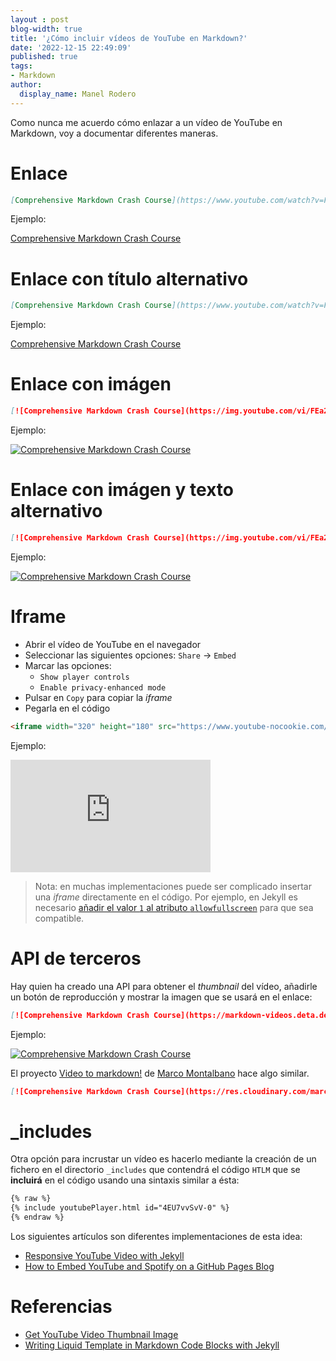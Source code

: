 ```yaml
---
layout : post
blog-width: true
title: '¿Cómo incluir vídeos de YouTube en Markdown?'
date: '2022-12-15 22:49:09'
published: true
tags:
- Markdown
author:
  display_name: Manel Rodero
---
```


Como nunca me acuerdo cómo enlazar a un vídeo de YouTube en Markdown, voy a documentar diferentes maneras.

# Enlace

```markdown
[Comprehensive Markdown Crash Course](https://www.youtube.com/watch?v=FEa2diI2qgA)
```

Ejemplo:

[Comprehensive Markdown Crash Course](https://www.youtube.com/watch?v=FEa2diI2qgA)

# Enlace con título alternativo

```markdown
[Comprehensive Markdown Crash Course](https://www.youtube.com/watch?v=FEa2diI2qgA "Título alternativo")
```

Ejemplo:

[Comprehensive Markdown Crash Course](https://www.youtube.com/watch?v=FEa2diI2qgA "Título alternativo")

# Enlace con imágen

```markdown
[![Comprehensive Markdown Crash Course](https://img.youtube.com/vi/FEa2diI2qgA/mqdefault.jpg)](https://www.youtube.com/watch?v=FEa2diI2qgA)
```

Ejemplo:

[![Comprehensive Markdown Crash Course](https://img.youtube.com/vi/FEa2diI2qgA/mqdefault.jpg)](https://www.youtube.com/watch?v=FEa2diI2qgA)

# Enlace con imágen y texto alternativo

```markdown
[![Comprehensive Markdown Crash Course](https://img.youtube.com/vi/FEa2diI2qgA/mqdefault.jpg)](https://www.youtube.com/watch?v=FEa2diI2qgA "Título alternativo")
```

Ejemplo:

[![Comprehensive Markdown Crash Course](https://img.youtube.com/vi/FEa2diI2qgA/mqdefault.jpg)](https://www.youtube.com/watch?v=FEa2diI2qgA "Título alternativo")

# Iframe

* Abrir el vídeo de YouTube en el navegador
* Seleccionar las siguientes opciones: `Share` &rarr; `Embed`
* Marcar las opciones:
  * `Show player controls`
  * `Enable privacy-enhanced mode`
* Pulsar en `Copy` para copiar la *iframe*
* Pegarla en el código

```html
<iframe width="320" height="180" src="https://www.youtube-nocookie.com/embed/FEa2diI2qgA" title="YouTube video player" frameborder="0" allow="accelerometer; autoplay; clipboard-write; encrypted-media; gyroscope; picture-in-picture" allowfullscreen="1"></iframe>
```

Ejemplo:

<iframe width="320" height="180" src="https://www.youtube-nocookie.com/embed/FEa2diI2qgA" title="YouTube video player" frameborder="0" allow="accelerometer; autoplay; clipboard-write; encrypted-media; gyroscope; picture-in-picture" allowfullscreen="1"></iframe>

> Nota: en muchas implementaciones puede ser complicado insertar una _iframe_ directamente en el código. Por ejemplo, en Jekyll es necesario [añadir el valor `1` al atributo `allowfullscreen`](https://stackoverflow.com/a/12273878) para que sea compatible.

# API de terceros

Hay quien ha creado una API para obtener el _thumbnail_ del vídeo, añadirle un botón de reproducción y mostrar la imagen que se usará en el enlace:

```markdown
[![Comprehensive Markdown Crash Course](https://markdown-videos.deta.dev/youtube/FEa2diI2qgA)](https://www.youtube.com/watch?v=FEa2diI2qgA)
```

Ejemplo:

[![Comprehensive Markdown Crash Course](https://markdown-videos.deta.dev/youtube/FEa2diI2qgA)](https://www.youtube.com/watch?v=FEa2diI2qgA)

El proyecto [Video to markdown!](https://video-to-markdown.marcomontalbano.com/) de [Marco Montalbano](https://www.marcomontalbano.com/) hace algo similar.

```markdown
[![Comprehensive Markdown Crash Course](https://res.cloudinary.com/marcomontalbano/image/upload/v1671144387/video_to_markdown/images/youtube--FEa2diI2qgA-c05b58ac6eb4c4700831b2b3070cd403.jpg)](https://www.youtube.com/watch?v=FEa2diI2qgA "Comprehensive Markdown Crash Course")
```

# _includes

Otra opción para incrustar un vídeo es hacerlo mediante la creación de un fichero en el directorio `_includes` que contendrá el código `HTLM` que se **incluirá** en el código usando una sintaxis similar a ésta:

```markdown
{% raw %}
{% include youtubePlayer.html id="4EU7vvSvV-0" %}
{% endraw %}
```

Los siguientes artículos son diferentes implementaciones de esta idea:

* [Responsive YouTube Video with Jekyll](https://www.chunkhang.com/blog/responsive-youtube-video-with-jekyll)
* [How to Embed YouTube and Spotify on a GitHub Pages Blog](https://thisisa.blog/how-to-embed-media-github-pages)

# Referencias

* [Get YouTube Video Thumbnail Image](https://www.systoolsgroup.com/get-youtube-video-thumbnail-images/)
* [Writing Liquid Template in Markdown Code Blocks with Jekyll](https://ozzieliu.com/2016/04/26/writing-liquid-template-in-markdown-with-jekyll/)
